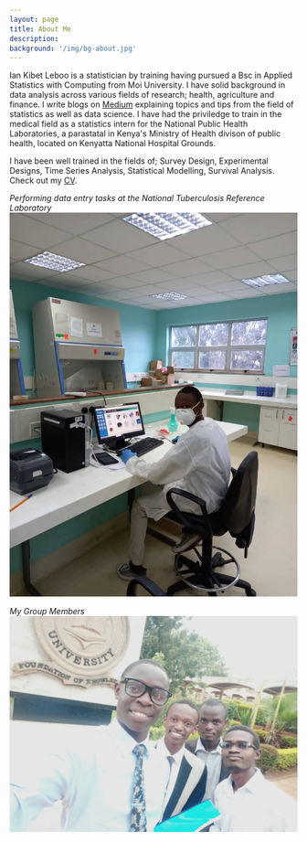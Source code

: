 ```yaml
---
layout: page
title: About Me
description:
background: '/img/bg-about.jpg'
---
```


Ian Kibet Leboo is a statistician by training having pursued a Bsc in Applied Statistics with Computing from Moi University. I have solid background in data analysis across various fields of research; health, agriculture and finance.
I write blogs on [Medium](/https://medium.com/@Statistician_Leboo) explaining topics and tips from the field of statistics as well as data science.
I have had the priviledge to train in the medical field as a statistics intern for the National Public Health Laboratories, a parastatal in Kenya's Ministry of Health divison of public health, located on Kenyatta National Hospital Grounds.

I have been well trained in the fields of; Survey Design, Experimental Designs, Time Series Analysis, Statistical Modelling, Survival Analysis. Check out my [CV](/https://drive.google.com/file/d/1Yo3YBbA2_hYLvcJiZ1OFEpXYLX4_ve2w/view?usp=sharing). 

*Performing data entry tasks at the National Tuberculosis Reference Laboratory*
!["Performing data entry tasks at the National Tuberculosis Reference Laboratory"](/img/me/lab1.jpg)

*My Group Members*
![](/img/me/prj.jpg)

